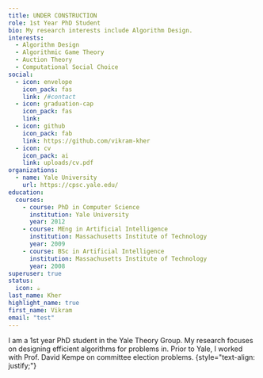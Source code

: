 ```yaml
---
title: UNDER CONSTRUCTION
role: 1st Year PhD Student
bio: My research interests include Algorithm Design.
interests:
  - Algorithm Design
  - Algorithmic Game Theory
  - Auction Theory
  - Computational Social Choice
social:
  - icon: envelope
    icon_pack: fas
    link: /#contact
  - icon: graduation-cap
    icon_pack: fas
    link: 
  - icon: github
    icon_pack: fab
    link: https://github.com/vikram-kher
  - icon: cv
    icon_pack: ai
    link: uploads/cv.pdf
organizations:
  - name: Yale University
    url: https://cpsc.yale.edu/
education:
  courses:
    - course: PhD in Computer Science
      institution: Yale University
      year: 2012
    - course: MEng in Artificial Intelligence
      institution: Massachusetts Institute of Technology
      year: 2009
    - course: BSc in Artificial Intelligence
      institution: Massachusetts Institute of Technology
      year: 2008
superuser: true
status:
  icon: ☕️
last_name: Kher
highlight_name: true
first_name: Vikram
email: "test"
---
```


I am a 1st year PhD student in the Yale Theory Group. My research focuses on designing efficient algorithms for problems in. Prior to Yale, I worked with Prof. David Kempe on committee election problems. 
{style="text-align: justify;"}
